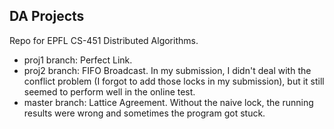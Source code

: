 ## DA Projects

Repo for EPFL CS-451 Distributed Algorithms.

* proj1 branch: Perfect Link.
* proj2 branch: FIFO Broadcast. In my submission, I didn't deal with the conflict problem (I forgot to add those locks in my submission), but it still seemed to perform well in the online test.
* master branch: Lattice Agreement. Without the naive lock, the running results were wrong and sometimes the program got stuck. 

